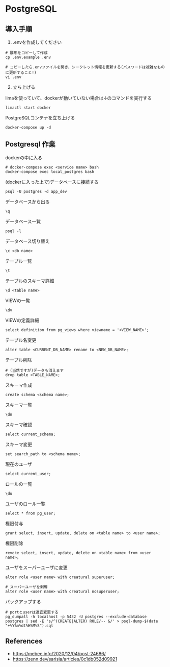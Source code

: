 # PostgreSQL

## 導入手順

1. .envを作成してください

```shell
# 雛形をコピーして作成
cp .env.example .env

# コピーしたら.envファイルを開き、シークレット情報を更新する(パスワードは複雑なものに更新すること!)
vi .env
```

2. 立ち上げる

limaを使っていて、dockerが動いていない場合は↓のコマンドを実行する

```shell
limactl start docker
```

PostgreSQLコンテナを立ち上げる

```shell
docker-compose up -d
```

## Postgresql 作業

dockerの中に入る

```shell
# docker-compose exec <service name> bash      
docker-compose exec local_postgres bash      
```

(dockerに入った上で)データベースに接続する

```shell
psql -U postgres -d app_dev
```

データベースから出る

```postgresql
\q
```

データベース一覧

```postgresql
psql -l
```

データベース切り替え

```postgresql
\c <db name>
```

テーブル一覧

```postgresql
\t
```

テーブルのスキーマ詳細

```postgresql
\d <table name>
```

VIEWの一覧

```postgresql
\dv
```

VIEWの定義詳細

```postgresql
select definition from pg_views where viewname = '<VIEW_NAME>';
```

テーブル名変更

```postgresql
alter table <CURRENT_DB_NAME> rename to <NEW_DB_NAME>;
```

テーブル削除

```postgresql
# (当然ですが)データも消えます
drop table <TABLE_NAME>;
```

スキーマ作成

```postgresql
create schema <schema name>;
```

スキーマ一覧

```postgresql
\dn
```

スキーマ確認

```postgresql
select current_schema;
```

スキーマ変更

```postgresql
set search_path to <schema name>;
```

現在のユーザ

```postgresql
select current_user;
```

ロールの一覧

```postgresql
\du
```

ユーザのロール一覧

```postgresql
select * from pg_user;
```

権限付与

```postgresql
grant select, insert, update, delete on <table name> to <user name>;
```

権限削除

```postgresql
revoke select, insert, update, delete on <table name> from <user name>;
```

ユーザをスーパーユーザに変更

```postgresql
alter role <user name> with creatural superuser;

# スーパーユーザを剥奪
alter role <user name> with creatural nosuperuser;
```

バックアップする

```postgresql
# portとuserは適宜変更する
pg_dumpall -h localhost -p 5432 -U postgres --exclude-database postgres | sed -E 's/^(CREATE|ALTER) ROLE/-- &/' > psql-dump-$(date "+%Y%m%dt%H%M%S").sql
```

## References
- https://mebee.info/2020/12/04/post-24686/
- https://zenn.dev/sarisia/articles/0c1db052d09921
